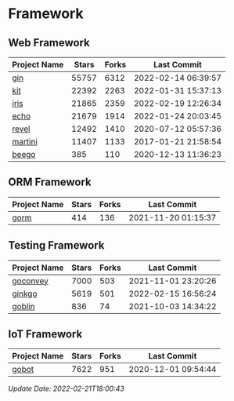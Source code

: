 # Framework

## Web Framework
| Project Name | Stars | Forks | Last Commit |
| ------------ | ----- | ----- | ----------- |
| [gin](https://github.com/gin-gonic/gin) | 55757 | 6312 | 2022-02-14 06:39:57 |
| [kit](https://github.com/go-kit/kit) | 22392 | 2263 | 2022-01-31 15:37:13 |
| [iris](https://github.com/kataras/iris) | 21865 | 2359 | 2022-02-19 12:26:34 |
| [echo](https://github.com/labstack/echo) | 21679 | 1914 | 2022-01-24 20:03:45 |
| [revel](https://github.com/revel/revel) | 12492 | 1410 | 2020-07-12 05:57:36 |
| [martini](https://github.com/go-martini/martini) | 11407 | 1133 | 2017-01-21 21:58:54 |
| [beego](https://github.com/astaxie/beego) | 385 | 110 | 2020-12-13 11:36:23 |

## ORM Framework
| Project Name | Stars | Forks | Last Commit |
| ------------ | ----- | ----- | ----------- |
| [gorm](https://github.com/jinzhu/gorm) | 414 | 136 | 2021-11-20 01:15:37 |

## Testing Framework
| Project Name | Stars | Forks | Last Commit |
| ------------ | ----- | ----- | ----------- |
| [goconvey](https://github.com/smartystreets/goconvey) | 7000 | 503 | 2021-11-01 23:20:26 |
| [ginkgo](https://github.com/onsi/ginkgo) | 5619 | 501 | 2022-02-15 16:56:24 |
| [goblin](https://github.com/franela/goblin) | 836 | 74 | 2021-10-03 14:34:22 |

## IoT Framework
| Project Name | Stars | Forks | Last Commit |
| ------------ | ----- | ----- | ----------- |
| [gobot](https://github.com/hybridgroup/gobot) | 7622 | 951 | 2020-12-01 09:54:44 |

*Update Date: 2022-02-21T18:00:43*